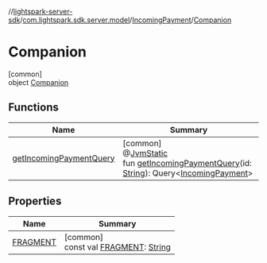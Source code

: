 //[lightspark-server-sdk](../../../../index.md)/[com.lightspark.sdk.server.model](../../index.md)/[IncomingPayment](../index.md)/[Companion](index.md)

# Companion

[common]\
object [Companion](index.md)

## Functions

| Name | Summary |
|---|---|
| [getIncomingPaymentQuery](get-incoming-payment-query.md) | [common]<br>@[JvmStatic](https://kotlinlang.org/api/latest/jvm/stdlib/kotlin.jvm/-jvm-static/index.html)<br>fun [getIncomingPaymentQuery](get-incoming-payment-query.md)(id: [String](https://kotlinlang.org/api/latest/jvm/stdlib/kotlin/-string/index.html)): Query&lt;[IncomingPayment](../index.md)&gt; |

## Properties

| Name | Summary |
|---|---|
| [FRAGMENT](-f-r-a-g-m-e-n-t.md) | [common]<br>const val [FRAGMENT](-f-r-a-g-m-e-n-t.md): [String](https://kotlinlang.org/api/latest/jvm/stdlib/kotlin/-string/index.html) |
